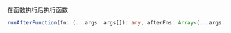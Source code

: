在函数执行后执行函数

```typescript
runAfterFunction(fn: (...args: args[]): any, afterFns: Array<(...args: args[]): any>): (...args: args[]): any
```